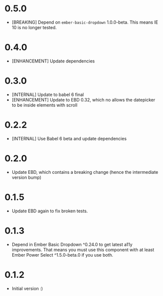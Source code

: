 # 0.5.0
- [BREAKING] Depend on `ember-basic-dropdown` 1.0.0-beta. This means IE 10 is no longer tested.

# 0.4.0
- [ENHANCEMENT] Update dependencies

# 0.3.0
- [INTERNAL] Update to babel 6 final
- [ENHANCEMENT] Update to EBD 0.32, which no allows the datepicker to be inside elements
  with scroll

# 0.2.2
- [INTERNAL] Use Babel 6 beta and update dependencies

# 0.2.0
- Update EBD, which contains a breaking change (hence the intermediate version bump)

# 0.1.5
- Update EBD again to fix broken tests.

# 0.1.3
- Depend in Ember Basic Dropdown ^0.24.0 to get latest a11y improvements. That means you
  must use this component with at least Ember Power Select ^1.5.0-beta.0 if you use both.
# 0.1.2
- Initial version :)

